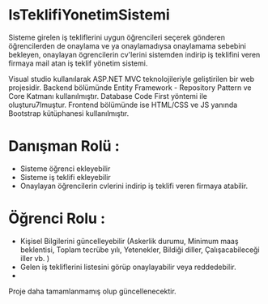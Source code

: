 # IsTeklifiYonetimSistemi

Sisteme girelen iş tekliflerini uygun öğrencileri seçerek gönderen öğrencilerden de onaylama ve ya onaylamadıysa onaylamama sebebini bekleyen, onaylayan ögrencilerin cv'lerini sistemden indirip iş teklifini veren firmaya mail atan iş teklif yönetim sistemi.

Visual studio kullanılarak ASP.NET MVC teknolojileriyle geliştirilen bir web projesidir. Backend bölümünde Entity Framework - Repository Pattern ve Core Katmanı kullanılmıştır. Database Code First yöntemi ile oluşturu7lmuştur. Frontend bölümünde ise HTML/CSS ve JS yanında Bootstrap kütüphanesi kullanılmıştır. 

# Danışman Rolü :
- Sisteme öğrenci ekleyebilir
- Sisteme iş teklifi ekleyebilir
- Onaylayan öğrencilerin cvlerini indirip iş teklifi veren firmaya atabilir.
# Öğrenci Rolu :
- Kişisel Bilgilerini güncelleyebilir (Askerlik durumu, Minimum maaş beklentisi, Toplam tecrübe yılı, Yetenekler, Bildiği diller, Çalışacabileceği iller vb. )
- Gelen iş tekliflerini listesini görüp onaylayabilir veya reddedebilir.
-

Proje daha tamamlanmamış olup güncellenecektir.
